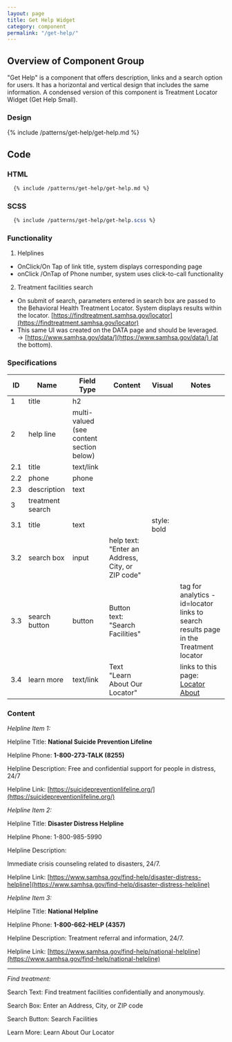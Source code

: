 ```yaml
---
layout: page
title: Get Help Widget
category: component
permalink: "/get-help/"
---
```


## Overview of Component Group
"Get Help" is a component that offers description, links and a search option for users. It has a horizontal and vertical design that includes the same information. A condensed version of this component is Treatment Locator Widget (Get Help Small).

### Design

{% include /patterns/get-help/get-help.md %}

## Code
### HTML
```html
  {% include /patterns/get-help/get-help.md %}
```

### SCSS
```scss
  {% include /patterns/get-help/get-help.scss %}
```

### Functionality
1) Helplines

- OnClick/On Tap of link title, system displays corresponding page
- onClick /OnTap of Phone number, system uses click-to-call functionality

2) Treatment facilities search

- On submit of search, parameters entered in search box are passed to the Behavioral Health Treatment Locator. System displays results within the locator. [https://findtreatment.samhsa.gov/locator](https://findtreatment.samhsa.gov/locator)
- This same UI was created on the DATA page and should be leveraged. → [https://www.samhsa.gov/data/](https://www.samhsa.gov/data/) (at the bottom).

### Specifications

| ID   | Name | Field Type  | Content | Visual | Notes |
|------|------|-------------|---------|--------|-------|
| 1    | title | h2 |
| 2    | help line | multi-valued (see content section below) |
| 2.1    | title | text/link |
| 2.2    | phone | phone |
| 2.3    | description | text |
| 3      | treatment search |
| 3.1    | title | text | | style: bold|
| 3.2    | search box | input | help text: "Enter an Address, City, or ZIP code" |
| 3.3    | search button | button | Button text: "Search Facilities" | | tag for analytics - id=locator links to search results page in the Treatment locator |
| 3.4 | learn more | text/link | Text "Learn About Our Locator" | | links to this page: [Locator About](https://findtreatment.gov/#home-learn-more) |

### Content
*Helpline Item 1:*

Helpline Title: **National Suicide Prevention Lifeline**

Helpline Phone: **1-800-273-TALK (8255)**

Helpline Description: Free and confidential support for people in distress, 24/7

Helpline Link: [https://suicidepreventionlifeline.org/](https://suicidepreventionlifeline.org/)

*Helpline Item 2:*

Helpline Title: **Disaster Distress Helpline**

Helpline Phone: 1-800-985-5990

Helpline Description:

Immediate crisis counseling related to disasters, 24/7.

Helpline Link: [https://www.samhsa.gov/find-help/disaster-distress-helpline](https://www.samhsa.gov/find-help/disaster-distress-helpline)

*Helpline Item 3:*

Helpline Title: **National Helpline**

Helpline Phone: **1-800-662-HELP (4357)**

Helpline Description: Treatment referral and information, 24/7.

Helpline Link: [https://www.samhsa.gov/find-help/national-helpline](https://www.samhsa.gov/find-help/national-helpline)

----

*Find treatment:*

Search Text: Find treatment facilities confidentially and anonymously.

Search Box: Enter an Address, City, or ZIP code

Search Button: Search Facilities

Learn More: Learn About Our Locator
